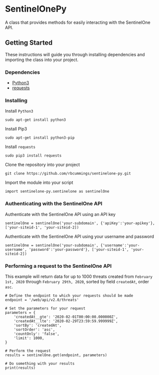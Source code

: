 # SentinelOnePy
A class that provides methods for easily interacting with the SentinelOne API.

## Getting Started

These instructions will guide you through installing dependencies and importing the class into your project.

### Dependencies

* [Python3](https://www.python.org/download/releases/3.0/)
* [requests](https://requests.readthedocs.io/en/master/)

### Installing

Install `Python3`

```
sudo apt-get install python3
```

Install Pip3

```
sudo apt-get install python3-pip
```

Install `requests`

```
sudo pip3 install requests
```

Clone the repository into your project

```
git clone https://github.com/rbcummings/sentinelone-py.git
```

Import the module into your script

```
import sentinelone-py.sentinelone as sentinelOne
```

### Authenticating with the SentinelOne API

Authenticate with the SentinelOne API using an API key

```
sentinelOne = sentinelOne('your-subdomain', {'apiKey':'your-apikey'}, ['your-siteid-1', 'your-siteid-2])
```

Authenticate with the SentinelOne API using your username and password

```
sentinelOne = sentinelOne('your-subdomain', {'username':'your-username', 'password':'your-password'}, ['your-siteid-1', 'your-siteid-2])
```

### Performing a request to the SentinelOne API

This example will return data for up to 1000 threats created from `February 1st, 2020` through `February 29th, 2020`, sorted by field `createdAt`, order `asc`.

```
# Define the endpoint to which your requests should be made
endpoint = '/web/api/v2.0/threats'

# Set the parameters for your request
parameters = {
    'createdAt__gte': '2020-02-01T00:00:00.000000Z',
    'createdAt__lte': '2020-02-29T23:59:59.999999Z',
    'sortBy': 'createdAt',
    'sortOrder': 'asc',
    'countOnly': 'false',
    'limit': 1000,
}

# Perform the request
results = sentinelOne.get(endpoint, parameters)

# Do something with your results
print(results)
```
